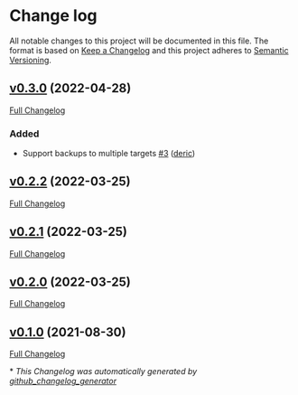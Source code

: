 # Change log

All notable changes to this project will be documented in this file. The format is based on [Keep a Changelog](http://keepachangelog.com/en/1.0.0/) and this project adheres to [Semantic Versioning](http://semver.org).

## [v0.3.0](https://github.com/deric/puppet-pgprobackup/tree/v0.3.0) (2022-04-28)

[Full Changelog](https://github.com/deric/puppet-pgprobackup/compare/v0.2.2...v0.3.0)

### Added

- Support backups to multiple targets [\#3](https://github.com/deric/puppet-pgprobackup/pull/3) ([deric](https://github.com/deric))

## [v0.2.2](https://github.com/deric/puppet-pgprobackup/tree/v0.2.2) (2022-03-25)

[Full Changelog](https://github.com/deric/puppet-pgprobackup/compare/v0.2.1...v0.2.2)

## [v0.2.1](https://github.com/deric/puppet-pgprobackup/tree/v0.2.1) (2022-03-25)

[Full Changelog](https://github.com/deric/puppet-pgprobackup/compare/v0.2.0...v0.2.1)

## [v0.2.0](https://github.com/deric/puppet-pgprobackup/tree/v0.2.0) (2022-03-25)

[Full Changelog](https://github.com/deric/puppet-pgprobackup/compare/v0.1.0...v0.2.0)

## [v0.1.0](https://github.com/deric/puppet-pgprobackup/tree/v0.1.0) (2021-08-30)

[Full Changelog](https://github.com/deric/puppet-pgprobackup/compare/55ff72233194657655bd61aa382d5f88cbe780b7...v0.1.0)



\* *This Changelog was automatically generated by [github_changelog_generator](https://github.com/github-changelog-generator/github-changelog-generator)*
